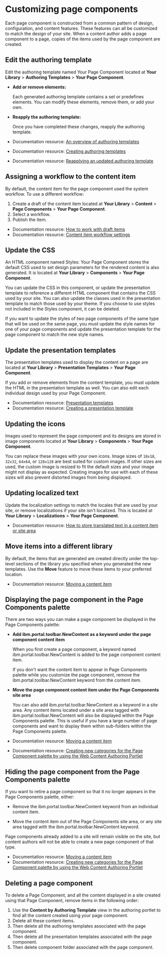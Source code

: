 # Customizing page components

Each page component is constructed from a common pattern of design, configuration, and content features. These features can all be customized to match the design of your site. When a content author adds a page component to a page, copies of the items used by the page component are created.

## Edit the authoring template

Edit the authoring template named Your Page Component located at **Your Library** \> **Authoring Templates** \> **Your Page Component**.

-   **Add or remove elements:**

    Each generated authoring template contains a set or predefines elements. You can modify these elements, remove them, or add your own.

-   **Reapply the authoring template:**

    Once you have completed these changes, reapply the authoring template.


-   Documentation resource: [An overview of authoring templates](wcm_dev_auth-temp_overview.md)
-   Documentation resource: [Creating authoring templates](../panel_help/wcm_dev_auth-temp_creating.md)
-   Documentation resource: [Reapplying an updated authoring template](../panel_help/wcm_dev_auth-temp_reapply.md)

## Assigning a workflow to the content item

By default, the content item for the page component used the system workflow. To use a different workflow:

1.  Create a draft of the content item located at **Your Library** \> **Content** \> **Page Components** \> **Your Page Component**.
2.  Select a workflow.
3.  Publish the item.

-   Documentation resource: [How to work with draft items](../panel_help/wcm_dev_drafts.md)
-   Documentation resource: [Content item workflow settings](../panel_help/wcm_dev_workflow_items_content.md)

## Update the CSS

An HTML component named Styles: Your Page Component stores the default CSS used to set design parameters for the rendered content is also generated. It is located at **Your Library** \> **Components** \> **Your Page Component**.

You can update the CSS in this component, or update the presentation template to reference a different HTML component that contains the CSS used by your site. You can also update the classes used in the presentation template to match those used by your theme. If you choose to use styles not included in the Styles component, it can be deleted.

If you want to update the styles of two page components of the same type that will be used on the same page, you must update the style names for one of your page components and update the presentation template for the page component to match the new style names.

## Update the presentation templates

The presentation templates used to display the content on a page are located at **Your Library** \> **Presentation Templates** \> **Your Page Component**.

If you add or remove elements from the content template, you must update the HTML in the presentation template as well. You can also edit each individual design used by your Page Component.

-   Documentation resource: [Presentation templates](wcm_cms_presentation_templates.md)
-   Documentation resource: [Creating a presentation template](../panel_help/wcm_dev_pres-temp.md)

## Updating the icons

Images used to represent the page component and its designs are stored in image components located at **Your Library** \> **Components** \> **Your Page Component**.

You can replace these images with your own icons. Image sizes of `18x18`, `32x32`, `64x64`, or `128x128` are best suited for custom images. If other sizes are used, the custom image is resized to fit the default sizes and your image might not display as expected. Creating images for use with each of these sizes will also prevent distorted images from being displayed.

## Updating localized text

Update the localization settings to match the locales that are used by your site, or remove localizations if your site isn't localized. This is located at **Your Library** \> **Localizations** \> **Your Page Component**.

-   Documentation resource: [How to store translated text in a content item or site area](wcm_dev_storing_translated_text.md#)

## Move items into a different library

By default, the items that are generated are created directly under the top-level sections of the library you specified when you generated the new templates. Use the **Move** feature to move these items to your preferred location.

-   Documentation resource: [Moving a content item](../panel_help/wcm_dev_content_linking_moving.md)

## Displaying the page component in the Page Components palette

There are two ways you can make a page component be displayed in the Page Components palette:

-   **Add ibm.portal.toolbar.NewContent as a keyword under the page component content item**

    When you first create a page component, a keyword named ibm.portal.toolbar.NewContent is added to the page component content item.

    If you don't want the content item to appear in Page Components palette while you customize the page component, remove the ibm.portal.toolbar.NewContent keyword from the content item.

-   **Move the page component content item under the Page Components site area**

    You can also add ibm.portal.toolbar.NewContent as a keyword in a site area. Any content items located under a site area tagged with ibm.portal.toolbar.NewContent will also be displayed within the Page Components palette. This is useful if you have a large number of page components and want to display them within sub-folders within the Page Components palette.


-   Documentation resource: [Moving a content item](../panel_help/wcm_dev_content_linking_moving.md)
-   Documentation resource: [Creating new categories for the Page Component palette by using the Web Content Authoring Portlet](../admin-system/epc_newsource_cfgengine.md)

## Hiding the page component from the Page Components palette

If you want to retire a page component so that it no longer appears in the Page Components palette, either:

-   Remove the ibm.portal.toolbar.NewContent keyword from an individual content item.

-   Move the content item out of the Page Components site area, or any site area tagged with the ibm.portal.toolbar.NewContent keyword.


Page components already added to a site will remain visible on the site, but content authors will not be able to create a new page component of that type.

-   Documentation resource: [Moving a content item](../panel_help/wcm_dev_content_linking_moving.md)
-   Documentation resource: [Creating new categories for the Page Component palette by using the Web Content Authoring Portlet](../admin-system/epc_newsource_cfgengine.md)

## Deleting a page component

To delete a Page Component, and all the content displayed in a site created using that Page Component, remove items in the following order:

1.  Use the **Content by Authoring Template** view in the authoring portlet to find all the content created using your page component.
2.  Delete all these content items.
3.  Then delete all the authoring templates associated with the page component.
4.  Then delete all the presentation templates associated with the page component.
5.  Then delete component folder associated with the page component.


